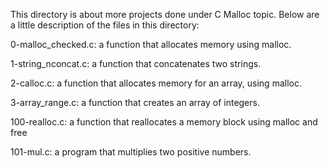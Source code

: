 This directory is about more projects done under C Malloc topic.
Below are a little description of the files in this directory:

0-malloc_checked.c: a function that allocates memory using malloc.

1-string_nconcat.c: a function that concatenates two strings.

2-calloc.c: a function that allocates memory for an array, using malloc.

3-array_range.c: a function that creates an array of integers.

100-realloc.c: a function that reallocates a memory block using malloc and free

101-mul.c: a program that multiplies two positive numbers.
